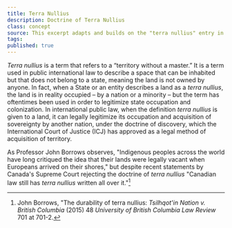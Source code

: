 ```yaml
---
title: Terra Nullius
description: Doctrine of Terra Nullius
class: concept
source: This excerpt adapts and builds on the "terra nullius" entry in Wex, published by the Legal Information Institute at Cornell Law School, available at https://www.law.cornell.edu/wex/terra_nullius, and published under the Creative Commons CC BY-NC-SA 2.5 license. 
tags: 
published: true
---
```


*Terra nullius* is a term that refers to a “territory without a master.” It is a term used in public international law to describe a space that can be inhabited but that does not belong to a state, meaning the land is not owned by anyone. In fact, when a State or an entity describes a land as a *terra nullius*, the land is in reality occupied – by a nation or a minority – but the term has oftentimes been used in order to legitimize state occupation and colonization. In international public law, when the definition *terra nullius* is given to a land, it can legally legitimize its occupation and acquisition of sovereignty by another nation, under the doctrine of discovery, which the International Court of Justice (ICJ) has approved as a legal method of acquisition of territory.

As Professor John Borrows observes, "Indigenous peoples across the world have long critiqued the idea that their lands were legally vacant when Europeans arrived on their shores," but despite recent statements by Canada's Supreme Court rejecting the doctrine of *terra nullius* "Canadian law still has *terra nullius* written all over it."[^borrows]

[^borrows]: John Borrows, "The durability of terra nullius: *Tsilhqot'in Nation v. British Columbia* (2015) 48 *University of British Columbia Law Review* 701 at 701-2.